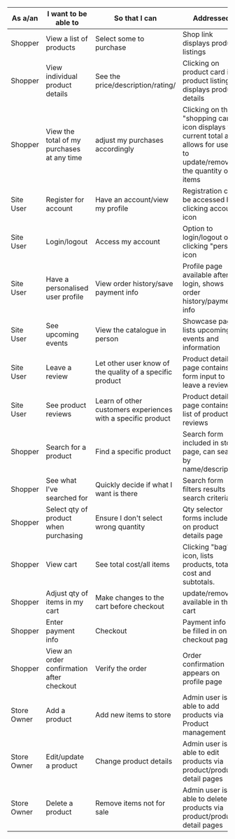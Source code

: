 As a/an| I want to be able to | So that I can | Addressed
------- | -------- | ------- | ------
Shopper | View a list of products | Select some to purchase | Shop link displays product listings
Shopper | View individual product details | See the price/description/rating/| Clicking on product card in product listings displays product details
Shopper | View the total of my purchases at any time | adjust my purchases accordingly | Clicking on the "shopping cart" icon displays the current total and allows for users to update/remove the quantity of items
Site User | Register for account | Have an account/view my profile | Registration can be accessed by clicking account icon
Site User | Login/logout | Access my account | Option to login/logout on clicking "person" icon
Site User | Have a personalised user profile | View order history/save payment info | Profile page available after login, shows order history/payment info
Site User | See upcoming events | View the catalogue in person | Showcase page lists upcoming events and information
Site User | Leave a review | Let other user know of the quality of a specific product | Product details page contains form input to leave a review
Site User | See product reviews | Learn of other customers experiences with a specific product | Product details page contains list of product reviews
Shopper | Search for a product | Find a specific product | Search form included in store page, can search by name/description
Shopper | See what I've searched for | Quickly decide if what I want is there | Search form filters results by search criteria
Shopper | Select qty of product when purchasing | Ensure I don't select wrong quantity| Qty selector forms included on product details page
Shopper | View cart | See total cost/all items  |  Clicking "bag" icon, lists products, total cost and subtotals.
Shopper | Adjust qty of items in my cart | Make changes to the cart before checkout |  update/remove is available in the cart
Shopper | Enter payment info | Checkout | Payment info can be filled in on checkout page
Shopper | View an order confirmation after checkout | Verify the order | Order confirmation appears on profile page 
Store Owner | Add a product | Add new items to store | Admin user is able to add products via Product management
Store Owner | Edit/update a product | Change product details | Admin user is able to edit products via product/product detail pages
Store Owner | Delete a product | Remove items not for sale | Admin user is able to delete products via product/product detail pages